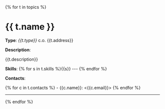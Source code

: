 {% for t in topics %}

# {{ t.name }} 

**Type**: *{{t.type}}* c.o. {{t.address}}

**Description**:

{{t.description}}

**Skills**: {% for s in t.skills %}{{s}} --- {% endfor %}

**Contacts**:

{% for c in t.contacts %} - {{c.name}}: <{{c.email}}>
{% endfor %}

---

{% endfor %}
  
